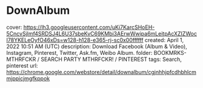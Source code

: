 # DownAlbum

cover: https://lh3.googleusercontent.com/uKi7KarcSHoEH-5CncvSjlmf4SRDSJ4L6U37sbeKvC69KMbi3AErwWwipa6mLeitpAcXZIZWocI78YKELeOyfO46xDs=w128-h128-e365-rj-sc0x00ffffff
created: April 1, 2022 10:51 AM (UTC)
description: Download Facebook (Album & Video), Instagram, Pinterest, Twitter, Ask.fm, Weibo Album.
folder: BOOKMRKS-MTHRFCKR / SEARCH PARTY MTHRFCKR! / PINTEREST
tags: Search, pinterest
url: https://chrome.google.com/webstore/detail/downalbum/cgjnhhjpfcdhbhlcmmjppicjmgfkppok